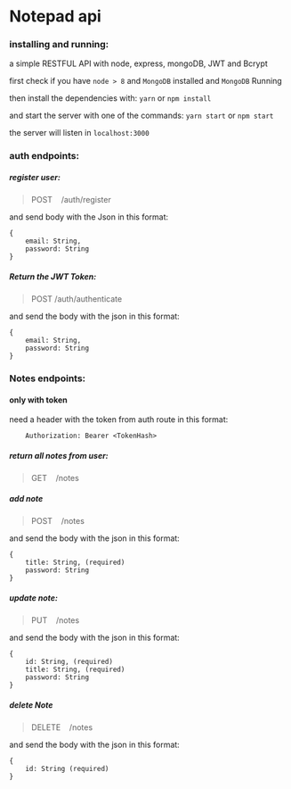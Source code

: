 # Notepad api

### installing and running:
a simple RESTFUL API with node, express, mongoDB, JWT and Bcrypt

first check if you have `node > 8` and `MongoDB` installed and `MongoDB` Running

then install the dependencies with:
`yarn` or `npm install`

and start the server with one of the commands:
`yarn start` or `npm start`

the server will listen in `localhost:3000`

### auth endpoints:

##### register user:
> POST  &nbsp;&nbsp; /auth/register

and send body with the Json in this format:

```
{
    email: String,
    password: String
}
```

##### Return the JWT Token:
> POST  /auth/authenticate

and send the body with the json in this format:

```
{
    email: String,
    password: String
}
```

### Notes endpoints:
#### only with token

need a header with the token from auth route in this format:

```
    Authorization: Bearer <TokenHash>
```

##### return all notes from user:
> GET &nbsp;&nbsp; /notes

##### add note
> POST &nbsp;&nbsp; /notes

and send the body with the json in this format:

```
{
    title: String, (required)
    password: String
}
```

##### update note:
> PUT &nbsp;&nbsp; /notes

and send the body with the json in this format:

```
{
    id: String, (required)
    title: String, (required)
    password: String
}
```

##### delete Note
> DELETE &nbsp;&nbsp; /notes

and send the body with the json in this format:

```
{
    id: String (required)
}
```
